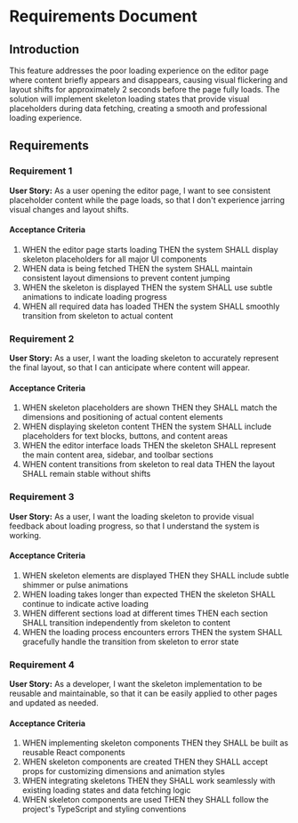# Requirements Document

## Introduction

This feature addresses the poor loading experience on the editor page where content briefly appears and disappears, causing visual flickering and layout shifts for approximately 2 seconds before the page fully loads. The solution will implement skeleton loading states that provide visual placeholders during data fetching, creating a smooth and professional loading experience.

## Requirements

### Requirement 1

**User Story:** As a user opening the editor page, I want to see consistent placeholder content while the page loads, so that I don't experience jarring visual changes and layout shifts.

#### Acceptance Criteria

1. WHEN the editor page starts loading THEN the system SHALL display skeleton placeholders for all major UI components
2. WHEN data is being fetched THEN the system SHALL maintain consistent layout dimensions to prevent content jumping
3. WHEN the skeleton is displayed THEN the system SHALL use subtle animations to indicate loading progress
4. WHEN all required data has loaded THEN the system SHALL smoothly transition from skeleton to actual content

### Requirement 2

**User Story:** As a user, I want the loading skeleton to accurately represent the final layout, so that I can anticipate where content will appear.

#### Acceptance Criteria

1. WHEN skeleton placeholders are shown THEN they SHALL match the dimensions and positioning of actual content elements
2. WHEN displaying skeleton content THEN the system SHALL include placeholders for text blocks, buttons, and content areas
3. WHEN the editor interface loads THEN the skeleton SHALL represent the main content area, sidebar, and toolbar sections
4. WHEN content transitions from skeleton to real data THEN the layout SHALL remain stable without shifts

### Requirement 3

**User Story:** As a user, I want the loading skeleton to provide visual feedback about loading progress, so that I understand the system is working.

#### Acceptance Criteria

1. WHEN skeleton elements are displayed THEN they SHALL include subtle shimmer or pulse animations
2. WHEN loading takes longer than expected THEN the skeleton SHALL continue to indicate active loading
3. WHEN different sections load at different times THEN each section SHALL transition independently from skeleton to content
4. WHEN the loading process encounters errors THEN the system SHALL gracefully handle the transition from skeleton to error state

### Requirement 4

**User Story:** As a developer, I want the skeleton implementation to be reusable and maintainable, so that it can be easily applied to other pages and updated as needed.

#### Acceptance Criteria

1. WHEN implementing skeleton components THEN they SHALL be built as reusable React components
2. WHEN skeleton components are created THEN they SHALL accept props for customizing dimensions and animation styles
3. WHEN integrating skeletons THEN they SHALL work seamlessly with existing loading states and data fetching logic
4. WHEN skeleton components are used THEN they SHALL follow the project's TypeScript and styling conventions
